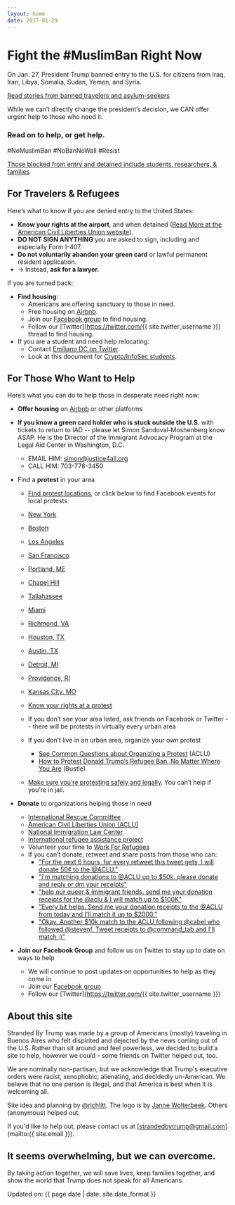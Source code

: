 ```yaml
---
layout: home
date: 2017-01-29
---
```

# Fight the #MuslimBan Right Now

On Jan. 27, President Trump banned entry to the U.S. for citizens from Iraq, Iran, Libya, Somalia, Sudan, Yemen, and Syria.

<p class="center-link">
  <a href="https://www.nytimes.com/2017/01/28/us/us-immigration-ban.html?pagewanted=all">Read stories from banned travelers and asylum-seekers</a>
</p>
While we can’t directly change the president’s decision, we CAN offer urgent help to those who need it.

### Read on to help, or get help.
\#NoMuslimBan #NoBanNoWall #Resist

<p class="center-link">
  <a href="https://www.nytimes.com/2017/01/28/us/refugees-detained-at-us-airports-prompting-legal-challenges-to-trumps-immigration-order.html?pagewanted=all">Those blocked from entry and detained include students, researchers, & families</a>
</p>


## For Travelers & Refugees

Here’s what to know if you are denied entry to the United States:

  * **Know your rights at the airport**, and when detained ([Read More at the American Civil Liberties Union website](https://www.aclu.org/know-your-rights)).
  * **DO NOT SIGN ANYTHING** you are asked to sign, including and especially Form I-407.
  * **Do not voluntarily abandon your green card** or lawful permanent resident application.
  * → Instead, **ask for a lawyer.**

If you are turned back:

  * **Find housing**:
    * Americans are offering sanctuary to those in need.
    * Free housing on [Airbnb](https://twitter.com/bchesky/status/825517729251684352).
    * Join our [Facebook group](https://www.facebook.com/groups/155248034975170/) to find housing.
    * Follow our [Twitter](https://twitter.com/{{ site.twitter_username }}) thread to find housing.
  * If you are a student and need help relocating:
    * Contact [Emiliano DC on Twitter](https://twitter.com/emilianodc_/status/825450701367148545).
    * Look at this document for [Crypto/InfoSec students](https://docs.google.com/document/d/17r18cKaMSeZF4fI7UZYV0QwCvdbEb3vy3BMNZfgbgzI/edit).

## For Those Who Want to Help

Here’s what you can do to help those in desperate need right now:

  * **Offer housing** on [Airbnb](https://www.airbnb.com/disaster) or other platforms
  * **If you know a green card holder who is stuck outside the U.S.** with tickets to return to IAD -- please let Simon Sandoval-Moshenberg know ASAP. He is the Director of the Immigrant Advocacy Program at the Legal Aid Center in Washington, D.C.
    * EMAIL HIM: simon@justice4all.org
    * CALL HIM: 703-778-3450

  * Find a **protest** in your area
    * [Find protest locations](http://www.protestwithme.com/locations.php), or click below to find Facebook events for local protests
    * [New York](http://pix11.com/2017/01/28/protesters-gather-at-jfk-airports-terminal-4-after-refugees-detained-following-trumps-immigration-ban/)
    * [Boston](https://www.facebook.com/events/1808560036070492/)
    * [Los Angeles](https://www.facebook.com/events/390044374684230/)
    * [San Francisco](https://www.facebook.com/events/1851001951851194)
    * [Portland, ME](https://www.facebook.com/events/326549134409135/)
    * [Chapel Hill](https://www.facebook.com/events/1830257140581355/)
    * [Tallahassee](https://www.facebook.com/events/949637481837442/)
    * [Miami](https://www.facebook.com/events/617672891761442/)
    * [Richmond, VA](https://www.facebook.com/events/195526110922631/)
    * [Houston, TX](https://www.facebook.com/events/771992316298993/)
    * [Austin, TX](https://www.facebook.com/events/760757904100266/)
    * [Detroit, MI](https://www.facebook.com/events/959584757476881/)
    * [Providence, RI](https://www.facebook.com/events/1571276276234343/)
    * [Kansas City, MO](https://www.facebook.com/events/1725475487783120/)

    * [Know your rights at a protest](https://www.aclu.org/sites/default/files/field_pdf_file/kyr_protests.pdf)
    * If you don’t see your area listed, ask friends on Facebook or Twitter -- there will be protests in virtually every urban area
    * If you don’t live in an urban area, organize your own protest
      * [See Common Questions about Organizing a Protest](https://www.aclunc.org/our-work/know-your-rights/free-speech-protests-demonstrations) (ACLU)
      * [How to Protest Donald Trump’s Refugee Ban, No Matter Where You Are](https://www.bustle.com/p/how-to-protest-donald-trumps-refugee-ban-no-matter-where-you-are-33783) (Bustle)
    * [Make sure you’re protesting safely and legally](http://lifehacker.com/how-to-protest-safely-and-legally-5859590). You can’t help if you’re in jail.
  * **Donate** to organizations helping those in need
    * [International Rescue Committee](https://help.rescue.org/donate/refugees-need-urgent-support?ms=gs_ppc_onex_inaug17_es_170112&initialms=gs_ppc_onex_inaug17_es_170112&gclid=CMHut-Ww5tECFdm3wAodiUAPXw)
    * [American Civil Liberties Union (ACLU)](https://action.aclu.org/secure/he-discriminated-we-sued)
    * [National Immigration Law Center](https://nilc.z2systems.com/np/clients/nilc/donation.jsp?campaign=15)
    * [International refugee assistance project](https://irap.urbanjustice.org/civicrm/contribute/transact?reset=1&id=13)
    * Volunteer your time to [Work For Refugees](https://www.globalcitizen.org/en/content/refugees-workforrefugees-worldvision-newzealand/)
    * If you can’t donate, retweet and share posts from those who can:
      * ["For the next 6 hours, for every retweet this tweet gets, I will donate 50¢ to the @ACLU."](https://twitter.com/pacdude/status/825537340072402944)
      * ["i'm matching donations to @ACLU up to  $50k. please donate and reply or dm your receipts"](https://twitter.com/dhof/status/825525689533227008)
      * ["help our queer & immigrant friends. send me your donation receipts for the @aclu & I will match up to $100K"](https://twitter.com/Sia/status/825459576036220929)
      * ["Every bit helps. Send me your donation receipts to the @ACLU from today and I'll match it up to $2000."](https://twitter.com/goldroom/status/825504681820450817)
      * ["Okay. Another $10k match to the ACLU following @cabel who followed @stevenf. Tweet receipts to @command_tab and I'll match :)"](https://twitter.com/stewart/status/825581768241606656)
  * **Join our Facebook Group** and follow us on Twitter to stay up to date on ways to help
    * We will continue to post updates on opportunities to help as they come in
    * Join our [Facebook group](https://www.facebook.com/groups/155248034975170/)
    * Follow our [Twitter](https://twitter.com/{{ site.twitter_username }})

## About this site

Stranded By Trump was made by a group of Americans (mostly) traveling in Buenos Aires who felt dispirited and dejected by the news coming out of the U.S. Rather than sit around and feel powerless, we decided to build a site to help, however we could - some friends on Twitter helped out, too.

We are nominally non-partisan, but we acknowledge that Trump's executive orders were racist, xenophobic, alienating, and decidedly un-American. We believe that no one person is illegal, and that America is best when it is welcoming all.

Site idea and planning by [@richlitt](https://twitter.com/richlitt). The logo is by [Janne Wolterbeek](http://www.waldbach.nl/). Others (anonymous) helped out.

If you'd like to help out, please contact us at [strandedbytrump@gmail.com](mailto:{{ site.email }}).

<h2 class="final-thought">It seems overwhelming, but we can overcome.</h2>
<p class="final-thought">
  By taking action together, we will save lives, keep families together, and show the world that Trump does not speak for all Americans.
</p>

<span>Updated on: {{ page.date | date: site.date_format }}</span>
